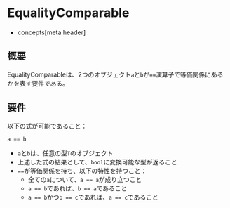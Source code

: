 # EqualityComparable
* concepts[meta header]

## 概要
EqualityComparableは、2つのオブジェクト`a`と`b`が`==`演算子で等価関係にあるかを表す要件である。


## 要件
以下の式が可能であること：

```cpp
a == b
```

- `a`と`b`は、任意の型`T`のオブジェクト
- 上述した式の結果として、`bool`に変換可能な型が返ること
- `==`が等価関係を持ち、以下の特性を持つこと：
    - 全ての`a`について、`a == a`が成り立つこと
    - `a == b`であれば、`b == a`であること
    - `a == b`かつ`b == c`であれば、`a == c`であること

